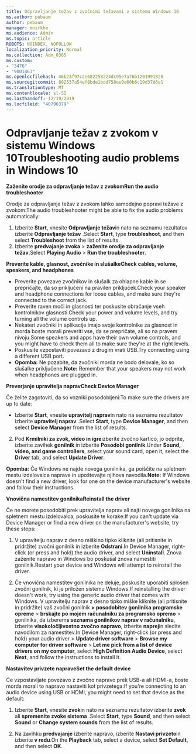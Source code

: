 ```yaml
---
title: Odpravljanje težav z zvočnimi težavami v sistemu Windows 10
ms.author: pebaum
author: pebaum
manager: mnirkhe
ms.audience: Admin
ms.topic: article
ROBOTS: NOINDEX, NOFOLLOW
localization_priority: Normal
ms.collection: Adm_O365
ms.custom:
- "3476"
- "9001463"
ms.openlocfilehash: 46b23f97c2e682258224dc95e7a76b1201991828
ms.sourcegitcommit: 802537a54ef8bde1bdd758ee9a60b6c19d37d6e1
ms.translationtype: MT
ms.contentlocale: sl-SI
ms.lasthandoff: 12/19/2019
ms.locfileid: "40796379"
---
```

# <a name="troubleshooting-audio-problems-in-windows-10"></a><span data-ttu-id="cf119-102">Odpravljanje težav z zvokom v sistemu Windows 10</span><span class="sxs-lookup"><span data-stu-id="cf119-102">Troubleshooting audio problems in Windows 10</span></span>

<span data-ttu-id="cf119-103">**Zaženite orodje za odpravljanje težav z zvokom**</span><span class="sxs-lookup"><span data-stu-id="cf119-103">**Run the audio troubleshooter**</span></span>

<span data-ttu-id="cf119-104">Orodje za odpravljanje težav z zvokom lahko samodejno popravi težave z zvokom:</span><span class="sxs-lookup"><span data-stu-id="cf119-104">The audio troubleshooter might be able to fix the audio problems automatically:</span></span> 

1. <span data-ttu-id="cf119-105">Izberite **Start**, vnesite **Odpravljanje težav**in nato na seznamu rezultatov izberite **Odpravljanje težav** .</span><span class="sxs-lookup"><span data-stu-id="cf119-105">Select **Start**, type **troubleshoot**, and then select **Troubleshoot** from the list of results.</span></span> 
2. <span data-ttu-id="cf119-106">Izberite **predvajanje zvoka** > **zaženite orodje za odpravljanje težav**.</span><span class="sxs-lookup"><span data-stu-id="cf119-106">Select **Playing Audio** > **Run the troubleshooter**.</span></span>

<span data-ttu-id="cf119-107">**Preverite kable, glasnost, zvočnike in slušalke**</span><span class="sxs-lookup"><span data-stu-id="cf119-107">**Check cables, volume, speakers, and headphones**</span></span>

- <span data-ttu-id="cf119-108">Preverite povezave zvočnikov in slušalk za ohlapne kable in se prepričajte, da so priključeni na pravilen priključek.</span><span class="sxs-lookup"><span data-stu-id="cf119-108">Check your speaker and headphone connections for loose cables, and make sure they're connected to the correct jack.</span></span>
- <span data-ttu-id="cf119-109">Preverite raven moči in glasnosti ter poskusite obračanje vseh kontrolnikov glasnosti.</span><span class="sxs-lookup"><span data-stu-id="cf119-109">Check your power and volume levels, and try turning all the volume controls up.</span></span>
- <span data-ttu-id="cf119-110">Nekateri zvočniki in aplikacije imajo svoje kontrolnike za glasnost in morda boste morali preveriti vse, da se prepričate, ali so na pravem nivoju.</span><span class="sxs-lookup"><span data-stu-id="cf119-110">Some speakers and apps have their own volume controls, and you might have to check them all to make sure they're at the right levels.</span></span>
- <span data-ttu-id="cf119-111">Poskusite vzpostaviti povezavo z drugim vrati USB.</span><span class="sxs-lookup"><span data-stu-id="cf119-111">Try connecting using a different USB port.</span></span>
- <span data-ttu-id="cf119-112">**Opomba:** Ne pozabite, da zvočniki morda ne bodo delovale, ko so slušalke priključene.</span><span class="sxs-lookup"><span data-stu-id="cf119-112">**Note:** Remember that your speakers may not work when headphones are plugged in.</span></span>

<span data-ttu-id="cf119-113">**Preverjanje upravitelja naprav**</span><span class="sxs-lookup"><span data-stu-id="cf119-113">**Check Device Manager**</span></span>

<span data-ttu-id="cf119-114">Če želite zagotoviti, da so vozniki posodobljeni:</span><span class="sxs-lookup"><span data-stu-id="cf119-114">To make sure the drivers are up to date:</span></span>

- <span data-ttu-id="cf119-115">Izberite **Start**, vnesite **upravitelj naprav**in nato na seznamu rezultatov izberite **upravitelj naprav** .</span><span class="sxs-lookup"><span data-stu-id="cf119-115">Select **Start**, type **Device Manager**, and then select **Device Manager** from the list of results.</span></span>

2. <span data-ttu-id="cf119-116">Pod **Krmilniki za zvok, video in igre**izberite zvočno kartico, jo odprite, izberite zavihek **gonilnik** in izberite **Posodobi gonilnik**.</span><span class="sxs-lookup"><span data-stu-id="cf119-116">Under **Sound, video, and game controllers**, select your sound card, open it, select the **Driver** tab, and select **Update Driver**.</span></span> 

<span data-ttu-id="cf119-117">**Opomba:** Če Windows ne najde novega gonilnika, ga poiščite na spletnem mestu izdelovalca naprave in upoštevajte njihova navodila.</span><span class="sxs-lookup"><span data-stu-id="cf119-117">**Note:** If Windows doesn't find a new driver, look for one on the device manufacturer's website and follow their instructions.</span></span>

<span data-ttu-id="cf119-118">**Vnovična namestitev gonilnika**</span><span class="sxs-lookup"><span data-stu-id="cf119-118">**Reinstall the driver**</span></span>

<span data-ttu-id="cf119-119">Če ne morete posodobiti prek upravitelja naprav ali najti novega gonilnika na spletnem mestu izdelovalca, poskusite te korake:</span><span class="sxs-lookup"><span data-stu-id="cf119-119">If you can't update via Device Manager or find a new driver on the manufacturer's website, try these steps:</span></span> 

1. <span data-ttu-id="cf119-120">V upravitelju naprav z desno miškino tipko kliknite (ali pritisnite in pridržite) zvočni gonilnik in izberite **Odstrani**.</span><span class="sxs-lookup"><span data-stu-id="cf119-120">In Device Manager, right-click (or press and hold) the audio driver, and select **Uninstall**.</span></span> <span data-ttu-id="cf119-121">Znova zaženite napravo in Windows bo poskušal znova namestiti gonilnik.</span><span class="sxs-lookup"><span data-stu-id="cf119-121">Restart your device and Windows will attempt to reinstall the driver.</span></span>

2. <span data-ttu-id="cf119-122">Če vnovična namestitev gonilnika ne deluje, poskusite uporabiti splošen zvočni gonilnik, ki je priložen sistemu Windows.</span><span class="sxs-lookup"><span data-stu-id="cf119-122">If reinstalling the driver doesn't work, try using the generic audio driver that comes with Windows.</span></span> <span data-ttu-id="cf119-123">V upravitelju naprav z desno tipko miške kliknite (ali pritisnite in pridržite) vaš zvočni gonilnik **> posodobitev gonilnika programske opreme** > **brskajte po mojem računalniku za programsko opremo** > gonilnika, da izberem**s seznama gonilnikov naprav v računalniku**, izberite **visokoločljivostno zvočno napravo**, izberite **naprej**in sledite navodilom za namestitev.</span><span class="sxs-lookup"><span data-stu-id="cf119-123">In Device Manager, right-click (or press and hold) your audio driver > **Update driver software** > **Browse my computer for driver software** > **Let me pick from a list of device drivers on my computer**, select **High Definition Audio Device**, select **Next**, and follow the instructions to install it.</span></span>

<span data-ttu-id="cf119-124">**Nastavitev privzete naprave**</span><span class="sxs-lookup"><span data-stu-id="cf119-124">**Set the default device**</span></span>

<span data-ttu-id="cf119-125">Če vzpostavljate povezavo z zvočno napravo prek USB-a ali HDMI-a, boste morda morali to napravo nastaviti kot privzetega:</span><span class="sxs-lookup"><span data-stu-id="cf119-125">If you're connecting to an audio device using USB or HDMI, you might need to set that device as the default:</span></span> 

1. <span data-ttu-id="cf119-126">Izberite **Start**, vnesite **zvok**in nato na seznamu rezultatov izberite **zvok** ali **spremenite zvoke sistema** .</span><span class="sxs-lookup"><span data-stu-id="cf119-126">Select **Start**, type **Sound**, and then select **Sound** or **Change system sounds** from the list of results.</span></span>

2. <span data-ttu-id="cf119-127">Na zavihku **predvajanje** izberite napravo, izberite **Nastavi privzeto**in izberite **v redu**.</span><span class="sxs-lookup"><span data-stu-id="cf119-127">On the **Playback** tab, select a device, select **Set Default**, and then select **OK**.</span></span>

